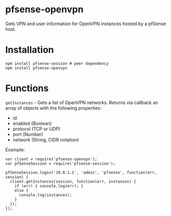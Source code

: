 # pfsense-openvpn

Gets VPN and user information for OpenVPN instances hosted by a pfSense host.

# Installation

    npm install pfsense-session # peer dependency
    npm install pfsense-openvpn

# Functions

`getInstances` - Gets a list of OpenVPN networks. Returns via callback an array of 
objects with the following properties:

* id
* enabled (Boolean)
* protocol (TCP or UDP)
* port (Number)
* network (String, CIDR notation)

Example: 

    var client = require('pfsense-openvpn');
    var pfSenseSession = require('pfsense-session');

    pfSenseSession.login('10.0.1.1', 'admin', 'pfsense', function(err, session) {
      client.getInstances(session, function(err, instances) {
        if (err) { console.log(err); }
        else {
          console.log(instances);
        }
      });
    });
